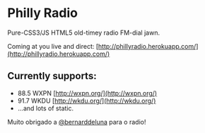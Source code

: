 Philly Radio
============

Pure-CSS3/JS HTML5 old-timey radio FM-dial jawn.

Coming at you live and direct: [http://phillyradio.herokuapp.com/](http://phillyradio.herokuapp.com/)

## Currently supports:
* 88.5 WXPN [http://wxpn.org/](http://wxpn.org/)
* 91.7 WKDU [http://wkdu.org/](http://wkdu.org/)
* ...and lots of static.

Muito obrigado a [@bernarddeluna](https://github.com/bernarddeluna) para o radio!
